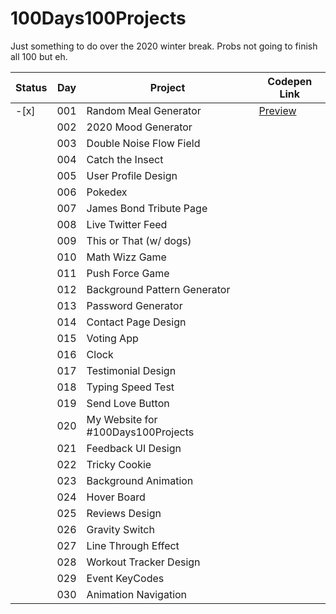# 100Days100Projects

Just something to do over the 2020 winter break. Probs not going to finish all 100 but eh.

| Status | Day | Project                            | Codepen Link                                             |
| ------ | --- | ---------------------------------- | -------------------------------------------------------- |
| -[x]   | 001 | Random Meal Generator              | [Preview](https://codepen.io/kinban/project/full/XWkmOd) |
|        | 002 | 2020 Mood Generator                |                                                          |
|        | 003 | Double Noise Flow Field            |                                                          |
|        | 004 | Catch the Insect                   |                                                          |
|        | 005 | User Profile Design                |                                                          |
|        | 006 | Pokedex                            |                                                          |
|        | 007 | James Bond Tribute Page            |                                                          |
|        | 008 | Live Twitter Feed                  |                                                          |
|        | 009 | This or That (w/ dogs)             |                                                          |
|        | 010 | Math Wizz Game                     |                                                          |
|        | 011 | Push Force Game                    |                                                          |
|        | 012 | Background Pattern Generator       |                                                          |
|        | 013 | Password Generator                 |                                                          |
|        | 014 | Contact Page Design                |                                                          |
|        | 015 | Voting App                         |                                                          |
|        | 016 | Clock                              |                                                          |
|        | 017 | Testimonial Design                 |                                                          |
|        | 018 | Typing Speed Test                  |                                                          |
|        | 019 | Send Love Button                   |                                                          |
|        | 020 | My Website for #100Days100Projects |                                                          |
|        | 021 | Feedback UI Design                 |                                                          |
|        | 022 | Tricky Cookie                      |                                                          |
|        | 023 | Background Animation               |                                                          |
|        | 024 | Hover Board                        |                                                          |
|        | 025 | Reviews Design                     |                                                          |
|        | 026 | Gravity Switch                     |                                                          |
|        | 027 | Line Through Effect                |                                                          |
|        | 028 | Workout Tracker Design             |                                                          |
|        | 029 | Event KeyCodes                     |                                                          |
|        | 030 | Animation Navigation               |                                                          |
